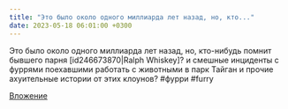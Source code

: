 ```yaml
---
title: "Это было около одного миллиарда лет назад, но, кто..."
date: 2023-05-18 06:01:00 +0300
---
```


Это было около одного миллиарда лет назад, но, кто-нибудь помнит бывшего парня [id246673870|Ralph Whiskey]? и смешные инциденты с фуррями поехавшими работать с животными в парк Тайган и прочие ахуительные истории от этих клоунов?
#фурри #furry

[Вложение](https://vk.com/video41076938_456239614)
